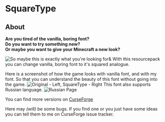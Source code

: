 # SquareType
## About
**Are you tired of the vanilla, boring font?\
Do you want to try something new?\
Or maybe you want to give your Minecraft a new look?**

![So maybe this is exactly what you're looking for&](https://i.imgur.com/QfLMUMI.png)
With this resourcepack you can change vanilla, boring font to it's squared analogue.

Here is a screenshot of how the game looks with vanilla font, and with my font. So that you can understand the beauty of this font without going into the game.
![Original - Left, SquareType - Right](https://i.imgur.com/Rnb5WQI.png)
This font also supports Russian language.
![Russian Page](https://i.imgur.com/q34kvpq.png)

You can find more versions on [CurseForge](https://www.curseforge.com/minecraft/texture-packs/squaretype)

Here may _(will)_ be some bugs. If you find one or you just have some ideas you can tell them to me on CurseForge issue tracker.
